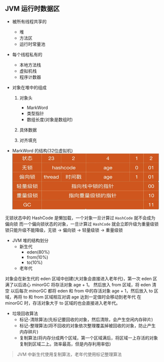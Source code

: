 ## JVM 运行时数据区

- 被所有线程共享的

  - 堆
  - 方法区
  - 运行时常量池
- 每个线程私有的

  - 本地方法栈
  - 虚拟机栈
  - 程序计数器
- 对象在堆中的组成

  1. 对象头

     - MarkWord
     - 类型指针
     - 数组长度(对象是数组时)
  2. 具体数据
  3. 对齐填充
- MarkWord 的结构(32位虚拟机)
  ![MarkWord.png](./assets/MarkWord.png)

无锁状态中的 HashCode 是懒加载，一个对象一旦计算过 `HashCode` 就不会成为偏向锁
而一个偏向锁状态的对象，一旦计算过 `HashCode` 就会立即升级为重量级锁
锁只能升级不能降级，无锁 -> 偏向锁 -> 轻量级锁 -> 重量级锁

- JVM 堆的结构划分
  - 新生代
    - eden(80%)
    - from(10%)
    - to(10%)
  - 老年代

对象会在新生代的 eden 区域中创建(大对象会直接进入老年代)，第一次 eden 区满了以后进心 minorGC 将存活对象 age + 1。
然后放入 from 区域，将 eden 清空
以后每次 minorGC 都将 eden 和 from 中的存活对象 age + 1，然后放入 to 区域，再将 to 和 from 区域相互对调
age 达到一定值时会移动到老年代
在 minorGC 时，存活对象大于 to 区域的也会直接进入老年代。

- 垃圾回收算法
  - 标记-清除算法(先标记要回收的对象，然后清除，会产生空闲内存碎片)
  - 标记-整理算法(将不回收的对象依次整理覆盖掉被回收的对象，防止产生内存碎片)
  - 复制算法(将内存分成两个区域，第一个区域满后，将区域一上存活的对象复制到区域二上。效率最高，但是内存利用率低)
> JVM 中新生代使用复制算法，老年代使用标记整理算法

